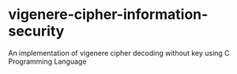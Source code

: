 # vigenere-cipher-information-security
An implementation of vigenere cipher decoding without key using C Programming Language
